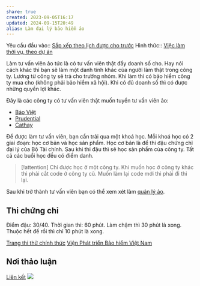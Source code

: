 ```yaml
---
share: true
created: 2023-09-05T16:17
updated: 2024-09-15T20:49
alias: Làm đại lý bảo hiểm ảo
---
```

Yêu cầu đầu vào:: [Sắp xếp theo lịch được cho trước](../../../1%20Y%C3%AAu%20c%E1%BA%A7u%20%C4%91%E1%BA%A7u%20v%C3%A0o/Theo%20th%E1%BB%9Di%20gian/S%E1%BA%AFp%20x%E1%BA%BFp%20theo%20l%E1%BB%8Bch%20%C4%91%C6%B0%E1%BB%A3c%20cho%20tr%C6%B0%E1%BB%9Bc.md)
Hình thức:: [Việc làm thời vụ, theo dự án](../../../2%20H%C3%ACnh%20th%E1%BB%A9c/Vi%E1%BB%87c%20l%C3%A0m%20th%E1%BB%9Di%20v%E1%BB%A5,%20theo%20d%E1%BB%B1%20%C3%A1n.md)

Làm tư vấn viên ảo tức là có tư vấn viên thật đẩy doanh số cho. Hay nói cách khác thì bạn sẽ làm một danh tính khác của người làm thật trong công ty. Lương từ công ty sẽ trả cho trưởng nhóm. Khi làm thì có bảo hiểm công ty mua cho (không phải bảo hiểm xã hội). Khi có đủ doanh số thì có được những quyền lợi khác. 

Đây là các công ty có tư vấn viên thật muốn tuyển tư vấn viên ảo:
- [Bảo Việt](../../../../../%F0%9F%93%90%20D%E1%BB%B1%20%C3%A1n/Ch%E1%BA%A1y%20ch%E1%BB%89%20ti%C3%AAu%20cho%20nh%C3%A2n%20vi%C3%AAn%20c%C3%A1c%20c%C3%B4ng%20ty/C%C3%B4ng%20ty%20b%E1%BA%A3o%20hi%E1%BB%83m/B%E1%BA%A3o%20Vi%E1%BB%87t.md)
- [Prudential](../../../../../%F0%9F%93%90%20D%E1%BB%B1%20%C3%A1n/Ch%E1%BA%A1y%20ch%E1%BB%89%20ti%C3%AAu%20cho%20nh%C3%A2n%20vi%C3%AAn%20c%C3%A1c%20c%C3%B4ng%20ty/C%C3%B4ng%20ty%20b%E1%BA%A3o%20hi%E1%BB%83m/Prudential.md)
- [Cathay](../../../../../%F0%9F%93%90%20D%E1%BB%B1%20%C3%A1n/Ch%E1%BA%A1y%20ch%E1%BB%89%20ti%C3%AAu%20cho%20nh%C3%A2n%20vi%C3%AAn%20c%C3%A1c%20c%C3%B4ng%20ty/C%C3%B4ng%20ty%20b%E1%BA%A3o%20hi%E1%BB%83m/Cathay.md)

Để được làm tư vấn viên, bạn cần trải qua một khoá học. Mỗi khoá học có 2 giai đoạn: học cơ bản và học sản phẩm. Học cơ bản là để thi đậu chứng chỉ đại lý của Bộ Tài chính. Sau khi thi đậu thì sẽ học sản phẩm của công ty. Tất cả các buổi học đều có điểm danh.

> [!attention] Chỉ được học ở một công ty. Khi muốn học ở công ty khác thì phải cắt code ở công ty cũ. Muốn làm lại code mới thì phải đi thi lại.

Sau khi trở thành tư vấn viên bạn có thể xem xét làm [quản lý ảo](../../../../../%F0%9F%93%90%20D%E1%BB%B1%20%C3%A1n/Ch%E1%BA%A1y%20ch%E1%BB%89%20ti%C3%AAu%20cho%20nh%C3%A2n%20vi%C3%AAn%20c%C3%A1c%20c%C3%B4ng%20ty/C%C3%B4ng%20ty%20b%E1%BA%A3o%20hi%E1%BB%83m/Tuy%E1%BB%83n%20d%E1%BB%A5ng%20qu%E1%BA%A3n%20l%C3%BD%20%E1%BA%A3o.md).

## Thi chứng chỉ
Điểm đậu: 30/40. Thời gian thi: 60 phút. Làm chậm thì 30 phút là xong. Thuộc hết đề rồi thì chỉ 10 phút là xong.

[Trang thi thử chính thức](https://olt-exam.mof.gov.vn/Portal.IU.Exam/DoTest.aspx?key=ktfmo)
[Viện Phát triển Bảo hiểm Việt Nam](https://vidi-e.mof.gov.vn/index.html "Trang chủ | VIDI")


## Nơi thảo luận
[Liên kết](https://discord.com/channels/898550123007709204/1255096567090643066/1255096567090643066)
![](https://i.imgur.com/ekqUkPR.png)
